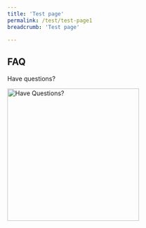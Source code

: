 ```yaml
---
title: 'Test page'
permalink: /test/test-page1
breadcrumb: 'Test page'

---
```


FAQ
---

Have questions?

<div class="image">
  <a href="#"><img src="/images/mlaw-faq.png/" title="Have Questions?" alt="Have Questions?" style="width: 300px; float: left;"></a>
</div><br>

<!--
<div class="paragraphs">
   <h3>Chat Online with us!</h3>
  <b>Our Live Chat Agents are available from:</b><br>
Mondays to Fridays, 10.00AM to 12.00PM and 2.00PM to 4.00PM
<br>
*Note: As this is a trial, we will accept <u>general non-case related enquiries on Public Trustee matters</u> via Live Chat. If you have a case reference number, please write in to us at https://eservices.mlaw.gov.sg/enquiy or call us at 1800-2255529.<br>
<a href="https://static.zdassets.com/web_widget/latest/liveChat.html?v=10#key=flexanswer1659.zendesk.com" target="_blank" style="display:inline-block;padding:10px;color:#fff;background:#a40935;text-decoration:none">Chat with us</a>
</div>



<div class="paragraphs">
   <a href="https://eservices.mlaw.gov.sg/enquiry/">
   <img style="float:left; width: 40px;" src="/images/enq.png/" title="Contact Us" alt="Contact Us"></a>
   <div class="content-heading">
   <h3> Contact Us @ OneMinLaw</h3>
  </div>
</div>
-->

<!--
<div class="row">
  <div class="col">
    <h2>Open <b>multiple</b></h2>
    <div class="tabs">
      <div class="tab">
        <input type="checkbox" id="chck1">
        <label class="tab-label" for="chck1">Item 1</label>
        <div class="tab-content">
          Lorem ipsum dolor sit amet consectetur, adipisicing elit. Ipsum, reiciendis!
          <br><b>Testing text</b>
          <li>bullet 1</li>
          <li>bullet 2</li>
        </div>
      </div>
      <div class="tab">
        <input type="checkbox" id="chck2">
        <label class="tab-label" for="chck2">Item 2</label>
        <div class="tab-content">
          Lorem ipsum dolor sit amet consectetur adipisicing elit. A, in!
        </div>
      </div>
    </div>
  </div>
  </div>
 
</div>
-->
